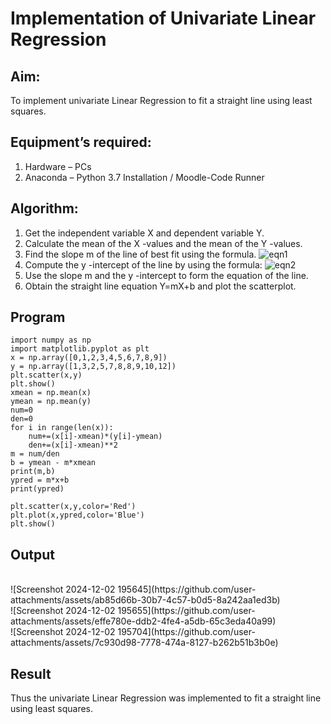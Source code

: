 # Implementation of Univariate Linear Regression
## Aim:
To implement univariate Linear Regression to fit a straight line using least squares.
## Equipment’s required:
1.	Hardware – PCs
2.	Anaconda – Python 3.7 Installation / Moodle-Code Runner
## Algorithm:
1.	Get the independent variable X and dependent variable Y.
2.	Calculate the mean of the X -values and the mean of the Y -values.
3.	Find the slope m of the line of best fit using the formula.
 ![eqn1](./eq1.jpg)
4.	Compute the y -intercept of the line by using the formula:
![eqn2](./eq2.jpg)  
5.	Use the slope m and the y -intercept to form the equation of the line.
6.	Obtain the straight line equation Y=mX+b and plot the scatterplot.
## Program
```
import numpy as np 
import matplotlib.pyplot as plt
x = np.array([0,1,2,3,4,5,6,7,8,9])
y = np.array([1,3,2,5,7,8,8,9,10,12])
plt.scatter(x,y)
plt.show()
xmean = np.mean(x)
ymean = np.mean(y)
num=0
den=0
for i in range(len(x)):
    num+=(x[i]-xmean)*(y[i]-ymean)
    den+=(x[i]-xmean)**2
m = num/den
b = ymean - m*xmean
print(m,b)
ypred = m*x+b
print(ypred)

plt.scatter(x,y,color='Red')
plt.plot(x,ypred,color='Blue')
plt.show()
```
## Output
</br>
![Screenshot 2024-12-02 195645](https://github.com/user-attachments/assets/ab85d66b-30b7-4c57-b0d5-8a242aa1ed3b)

</br>
![Screenshot 2024-12-02 195655](https://github.com/user-attachments/assets/effe780e-ddb2-4fe4-a5db-65c3eda40a99)

</br>
![Screenshot 2024-12-02 195704](https://github.com/user-attachments/assets/7c930d98-7778-474a-8127-b262b51b3b0e)

</br>

## Result
Thus the univariate Linear Regression was implemented to fit a straight line using least squares.
